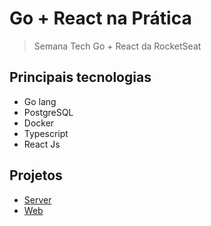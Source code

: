 # Go + React na Prática

> Semana Tech Go + React da RocketSeat

## Principais tecnologias

- Go lang
- PostgreSQL
- Docker
- Typescript
- React Js

## Projetos

- [Server](/server/README.md)
- [Web](/web/README.md)
